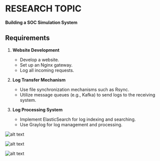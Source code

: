 # RESEARCH TOPIC

**Building a SOC Simulation System**

## Requirements

1. **Website Development**
   - Develop a website.
   - Set up an Nginx gateway.
   - Log all incoming requests.

2. **Log Transfer Mechanism**
   - Use file synchronization mechanisms such as Rsync.
   - Utilize message queues (e.g., Kafka) to send logs to the receiving system.

3. **Log Processing System**
   - Implement ElasticSearch for log indexing and searching.
   - Use Graylog for log management and processing.

![ alt text](/overview1.png)

![ alt text](/overview2.png)

![ alt text](/overview3.png)

